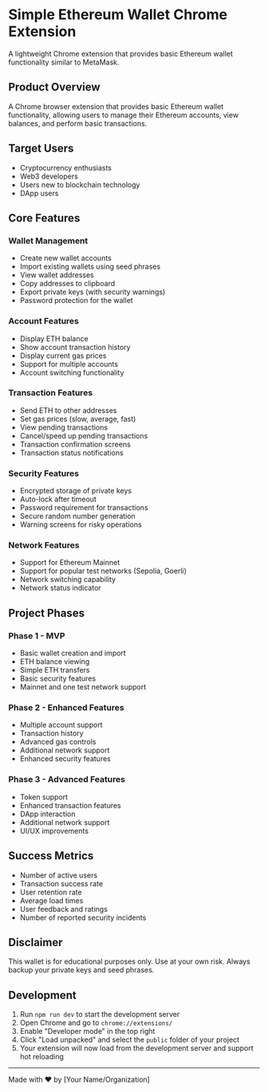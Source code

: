 # Simple Ethereum Wallet Chrome Extension

A lightweight Chrome extension that provides basic Ethereum wallet functionality similar to MetaMask.

## Product Overview

A Chrome browser extension that provides basic Ethereum wallet functionality, allowing users to manage their Ethereum accounts, view balances, and perform basic transactions.

## Target Users
- Cryptocurrency enthusiasts
- Web3 developers
- Users new to blockchain technology
- DApp users

## Core Features

### Wallet Management
- Create new wallet accounts
- Import existing wallets using seed phrases
- View wallet addresses
- Copy addresses to clipboard
- Export private keys (with security warnings)
- Password protection for the wallet

### Account Features
- Display ETH balance
- Show account transaction history
- Display current gas prices
- Support for multiple accounts
- Account switching functionality

### Transaction Features
- Send ETH to other addresses
- Set gas prices (slow, average, fast)
- View pending transactions
- Cancel/speed up pending transactions
- Transaction confirmation screens
- Transaction status notifications

### Security Features
- Encrypted storage of private keys
- Auto-lock after timeout
- Password requirement for transactions
- Secure random number generation
- Warning screens for risky operations

### Network Features
- Support for Ethereum Mainnet
- Support for popular test networks (Sepolia, Goerli)
- Network switching capability
- Network status indicator

## Project Phases

### Phase 1 - MVP
- Basic wallet creation and import
- ETH balance viewing
- Simple ETH transfers
- Basic security features
- Mainnet and one test network support

### Phase 2 - Enhanced Features
- Multiple account support
- Transaction history
- Advanced gas controls
- Additional network support
- Enhanced security features

### Phase 3 - Advanced Features
- Token support
- Enhanced transaction features
- DApp interaction
- Additional network support
- UI/UX improvements

## Success Metrics
- Number of active users
- Transaction success rate
- User retention rate
- Average load times
- User feedback and ratings
- Number of reported security incidents

## Disclaimer

This wallet is for educational purposes only. Use at your own risk. Always backup your private keys and seed phrases.

## Development

1. Run `npm run dev` to start the development server
2. Open Chrome and go to `chrome://extensions/`
3. Enable "Developer mode" in the top right
4. Click "Load unpacked" and select the `public` folder of your project
5. Your extension will now load from the development server and support hot reloading

---

Made with ❤️ by [Your Name/Organization] 
